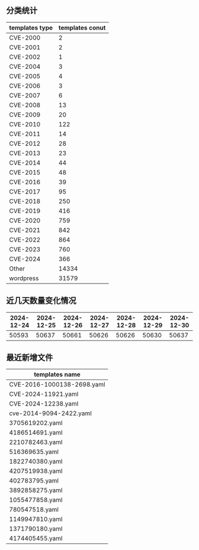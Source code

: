 ## 分类统计
| templates type | templates conut | 
| --- | --- |
| CVE-2000 | 2 |
| CVE-2001 | 2 |
| CVE-2002 | 1 |
| CVE-2004 | 3 |
| CVE-2005 | 4 |
| CVE-2006 | 3 |
| CVE-2007 | 6 |
| CVE-2008 | 13 |
| CVE-2009 | 20 |
| CVE-2010 | 122 |
| CVE-2011 | 14 |
| CVE-2012 | 28 |
| CVE-2013 | 23 |
| CVE-2014 | 44 |
| CVE-2015 | 48 |
| CVE-2016 | 39 |
| CVE-2017 | 95 |
| CVE-2018 | 250 |
| CVE-2019 | 416 |
| CVE-2020 | 759 |
| CVE-2021 | 842 |
| CVE-2022 | 864 |
| CVE-2023 | 760 |
| CVE-2024 | 366 |
| Other | 14334 |
| wordpress | 31579 |
## 近几天数量变化情况
|2024-12-24 | 2024-12-25 | 2024-12-26 | 2024-12-27 | 2024-12-28 | 2024-12-29 | 2024-12-30|
|--- | ------ | ------ | ------ | ------ | ------ | ---|
|50593 | 50637 | 50661 | 50626 | 50626 | 50630 | 50637|
## 最近新增文件
| templates name | 
| --- |
| CVE-2016-1000138-2698.yaml |
| CVE-2024-11921.yaml |
| CVE-2024-12238.yaml |
| cve-2014-9094-2422.yaml |
| 3705619202.yaml |
| 4186514691.yaml |
| 2210782463.yaml |
| 516369635.yaml |
| 1822740380.yaml |
| 4207519938.yaml |
| 402783795.yaml |
| 3892858275.yaml |
| 1055477858.yaml |
| 780547518.yaml |
| 1149947810.yaml |
| 1371790180.yaml |
| 4174405455.yaml |
